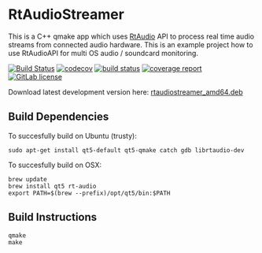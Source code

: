 # RtAudioStreamer

This is a C++ qmake app which uses [RtAudio](https://github.com/thestk/rtaudio) API to process real time audio streams from connected audio hardware. This is an example project how to use RtAudioAPI for multi OS audio / soundcard monitoring.

[![Build Status](https://travis-ci.org/mxklb/rtaudiostreamer.svg?branch=master)](https://travis-ci.org/mxklb/rtaudiostreamer)
[![codecov](https://codecov.io/gh/mxklb/rtaudiostreamer/branch/master/graph/badge.svg)](https://codecov.io/gh/mxklb/rtaudiostreamer)
[![build status](https://gitlab.com/mxklb/rtaudiostreamer/badges/master/build.svg)](https://gitlab.com/mxklb/rtaudiostreamer/pipelines)
[![coverage report](https://gitlab.com/mxklb/rtaudiostreamer/badges/master/coverage.svg)](https://gitlab.com/mxklb/rtaudiostreamer/-/jobs)
[![GitLab license](https://img.shields.io/badge/MIT-license-blue.svg)](https://gitlab.com/mxklb/rtaudiostreamer/blob/master/LICENSE)

Download latest development version here: [rtaudiostreamer_amd64.deb](https://gitlab.com/mxklb/rtaudiostreamer/builds/artifacts/master/download?job=deploy_debian)

## Build Dependencies
To succesfully build on Ubuntu (trusty):

    sudo apt-get install qt5-default qt5-qmake catch gdb librtaudio-dev

To succesfully build on OSX:

    brew update
    brew install qt5 rt-audio
    export PATH=$(brew --prefix)/opt/qt5/bin:$PATH

## Build Instructions

    qmake
    make
